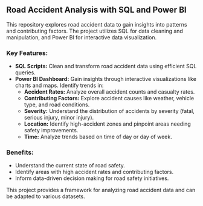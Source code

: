 ## Road Accident Analysis with SQL and Power BI

This repository explores road accident data to gain insights into patterns and contributing factors. The project utilizes SQL for data cleaning and manipulation, and Power BI for interactive data visualization.

### Key Features:

* **SQL Scripts:** Clean and transform road accident data using efficient SQL queries.
* **Power BI Dashboard:** Gain insights through interactive visualizations like charts and maps. Identify trends in:
    * **Accident Rates:** Analyze overall accident counts and casualty rates.
    * **Contributing Factors:** Explore accident causes like weather, vehicle type, and road conditions.
    * **Severity:** Understand the distribution of accidents by severity (fatal, serious injury, minor injury).
    * **Location:** Identify high-accident zones and pinpoint areas needing safety improvements.
    * **Time:**  Analyze trends based on time of day or day of week.

### Benefits:

* Understand the current state of road safety.
* Identify areas with high accident rates and contributing factors.
* Inform data-driven decision making for road safety initiatives.

This project provides a framework for analyzing road accident data and can be adapted to various datasets. 
